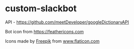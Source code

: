 # custom-slackbot

API - https://github.com/meetDeveloper/googleDictionaryAPI

Bot icon from https://feathericons.com

Icons made by <a href="https://www.flaticon.com/authors/freepik" title="Freepik">Freepik</a> from <a href="https://www.flaticon.com/" title="Flaticon"> www.flaticon.com</a>

